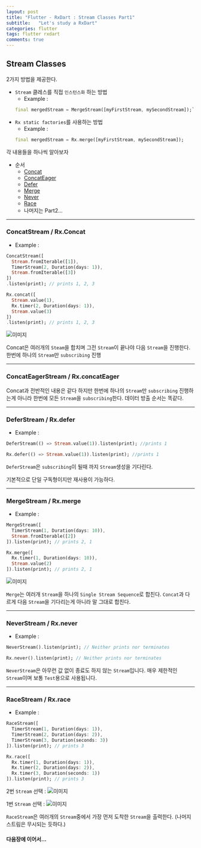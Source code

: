 ```yaml
---
layout: post
title: "Flutter - RxDart : Stream Classes Part1"
subtitle:   "Let's study a RxDart"
categories: flutter
tags: flutter rxdart 
comments: true
---
```



## Stream Classes

2가지 방법을 제공한다.

+  `Stream` 클레스를 직접 `인스턴스화` 하는 방법
   - Example : 
   ```Dart
   final mergedStream = MergeStream([myFirstStream, mySecondStream]);```

+  `Rx static factories`를 사용하는 방법
   - Example :  
   ```Dart
   final mergedStream = Rx.merge([myFirstStream, mySecondStream]);
   ```

각 내용들을 하나씩 알아보자

* 순서
    - [Concat](#concatstream-rxconcat)
    - [ConcatEager](#concateagerstream-rxconcateager)
    - [Defer](#deferstream-rxdefer)
    - [Merge](#mergestream-rxmerge)
    - [Never](#neverstream-rxnever)
    - [Race](#racestream-rxrace)
    - 나머지는 Part2...

---

### ConcatStream /  Rx.Concat

+ Example : 
```Dart
ConcatStream([
  Stream.fromIterable([1]),
  TimerStream(2, Duration(days: 1)),
  Stream.fromIterable([3])
])
.listen(print); // prints 1, 2, 3
```
```Dart
Rx.concat([
  Stream.value(1),
  Rx.timer(2, Duration(days: 1)),
  Stream.value(3)
])
.listen(print); // prints 1, 2, 3
```

![이미지](https://Funncy.github.io/assets/img/rxdart/2020-03-16-rx-dart-02-01.png "concat")

Concat은 여러개의 ```Steam```을 합치며 그전 ```Stream```이 끝나야 다음 ```Stream```을 진행한다.
한번에 하나의 ```Stream```만 ```subscribing``` 진행

---

### ConcatEagerStream / Rx.concatEager

Concat과 전반적인 내용은 같다
하지만 한번에 하나의 ```Stream```만 ```subscribing``` 진행하는게 아니라
한번에 모든 ```Stream```을 ```subscribing```한다.
데이터 방출 순서는 똑같다.

---

### DeferStream / Rx.defer

+ Example : 

```Dart
DeferStream(() => Stream.value(1)).listen(print); //prints 1
```

```Dart
Rx.defer(() => Stream.value(1)).listen(print); //prints 1
```

```DeferStream```은 ```subscribing```이 될때 까지
```Stream```생성을 기다린다.

기본적으로 단일 구독형이지만 재사용이 가능하다.

---
### MergeStream / Rx.merge

+ Example : 
```Dart
MergeStream([
  TimerStream(1, Duration(days: 10)),
  Stream.fromIterable([2])
]).listen(print); // prints 2, 1
```

```Dart
Rx.merge([
  Rx.timer(1, Duration(days: 10)),
  Stream.value(2)
]).listen(print); // prints 2, 1
```

![이미지](https://Funncy.github.io/assets/img/rxdart/2020-03-16-rx-dart-02-02.png "merge")

```Merge```는 여러개 ```Stream```을 하나의 ```Single Stream Sequence```로 합친다.
```Concat```과 다르게 다음 ```Stream```을 기다리는게 아니라 말 그대로 합친다.

---

### NeverStream / Rx.never

+ Example :

```Dart
NeverStream().listen(print); // Neither prints nor terminates
```

```Dart
Rx.never().listen(print); // Neither prints nor terminates
```

`NeverStream`은 아무런 값 없이 종료도 하지 않는 `Stream`입니다.
매우 제한적인 `Stream`이며 보통 `Test`용으로 사용됩니다.

---
### RaceStream / Rx.race

+ Example :

```Dart
RaceStream([
  TimerStream(1, Duration(days: 1)),
  TimerStream(2, Duration(days: 2)),
  TimerStream(3, Duration(seconds: 3))
]).listen(print); // prints 3
```

```Dart
Rx.race([
  Rx.timer(1, Duration(days: 1)),
  Rx.timer(2, Duration(days: 2)),
  Rx.timer(3, Duration(seconds: 1))
]).listen(print); // prints 3
```

2번 `Stream` 선택 :
![이미지](https://Funncy.github.io/assets/img/rxdart/2020-03-16-rx-dart-02-03.png "race")

1번 `Stream` 선택 :
![이미지](https://Funncy.github.io/assets/img/rxdart/2020-03-16-rx-dart-02-04.png "race")

 `RaceStream`은 여러개의 `Stream`중에서 가장 먼저 도착한 `Stream`을 출력한다. (나머지 스트림은 무시되는 듯하다.)


#### 다음장에 이어서...
